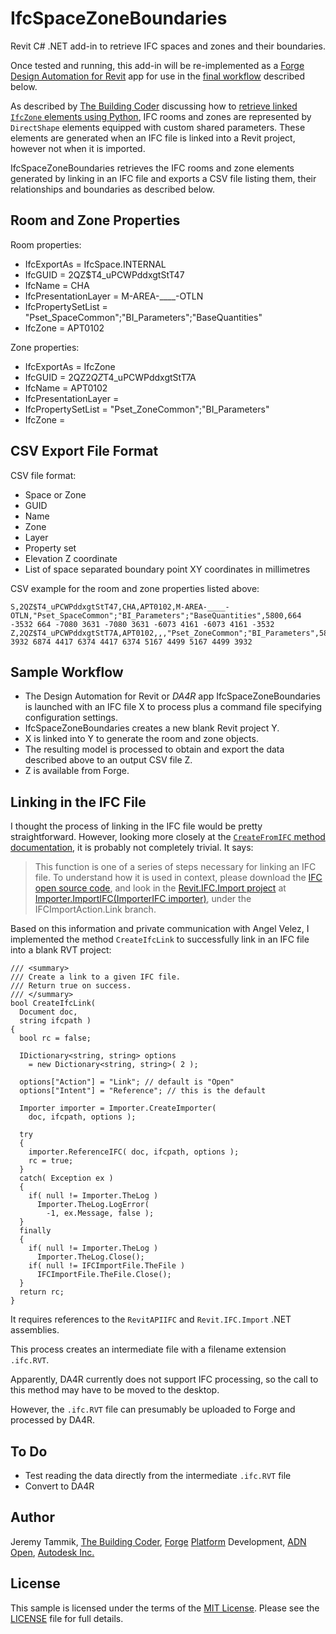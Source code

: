 # IfcSpaceZoneBoundaries

Revit C# .NET add-in to retrieve IFC spaces and zones and their boundaries.

Once tested and running, this add-in will be re-implemented as
a [Forge Design Automation for Revit](https://thebuildingcoder.typepad.com/blog/2018/11/forge-design-automation-for-revit-at-au-and-in-public.html) app
for use in the [final workflow](#workflow) described below.

As described
by [The Building Coder](https://thebuildingcoder.typepad.com) discussing
how to [retrieve linked `IfcZone` elements using Python](https://thebuildingcoder.typepad.com/blog/2019/01/retrieving-linked-ifczone-elements-using-python.html),
IFC rooms and zones are represented by `DirectShape` elements equipped with custom shared parameters.
These elements are generated when an IFC file is linked into a Revit project, however not when it is imported.

IfcSpaceZoneBoundaries retrieves the IFC rooms and zone elements generated by linking in an IFC file and exports a CSV file listing them, their relationships and boundaries as described below.

## Room and Zone Properties

Room properties:

- IfcExportAs = IfcSpace.INTERNAL
- IfcGUID = 2QZ$T4_uPCWPddxgtStT47
- IfcName = CHA
- IfcPresentationLayer = M-AREA-____-OTLN
- IfcPropertySetList = "Pset_SpaceCommon";"BI_Parameters";"BaseQuantities"
- IfcZone = APT0102

Zone properties:

- IfcExportAs = IfcZone
- IfcGUID = 2QZ$2QZ$T4_uPCWPddxgtStT7A
- IfcName = APT0102
- IfcPresentationLayer = 
- IfcPropertySetList = "Pset_ZoneCommon";"BI_Parameters"
- IfcZone = 

## CSV Export File Format

CSV file format:

- Space or Zone
- GUID
- Name
- Zone
- Layer
- Property set
- Elevation Z coordinate
- List of space separated boundary point XY coordinates in millimetres

CSV example for the room and zone properties listed above:

    S,2QZ$T4_uPCWPddxgtStT47,CHA,APT0102,M-AREA-____-OTLN,"Pset_SpaceCommon";"BI_Parameters";"BaseQuantities",5800,664 -3532 664 -7080 3631 -7080 3631 -6073 4161 -6073 4161 -3532
    Z,2QZ$T4_uPCWPddxgtStT7A,APT0102,,,"Pset_ZoneCommon";"BI_Parameters",5800,6874 3932 6874 4417 6374 4417 6374 5167 4499 5167 4499 3932

## <a name="workflow"></a>Sample Workflow

- The Design Automation for Revit or *DA4R* app IfcSpaceZoneBoundaries is launched with an IFC file X to process plus a command file specifying configuration settings.
- IfcSpaceZoneBoundaries creates a new blank Revit project Y.
- X is linked into Y to generate the room and zone objects.
- The resulting model is processed to obtain and export the data described above to an output CSV file Z.
- Z is available from Forge.

## Linking in the IFC File

I thought the process of linking in the IFC file would be pretty straightforward. However, looking more closely at
the [`CreateFromIFC` method documentation](https://apidocs.co/apps/revit/2019/5b944368-4ce5-d523-5fd5-29d0363861ae.htm),
it is probably not completely trivial. It says:

> This function is one of a series of steps necessary for linking an IFC file.
To understand how it is used in context, please download the [IFC open source code](https://github.com/Autodesk/revit-ifc),
and look in the [Revit.IFC.Import project](https://github.com/Autodesk/revit-ifc/tree/master/Source/Revit.IFC.Import)
at [Importer.ImportIFC(ImporterIFC importer)](https://github.com/Autodesk/revit-ifc/blob/master/Source/Revit.IFC.Import/Importer.cs),
under the IFCImportAction.Link branch.

Based on this information and private communication with Angel Velez, I implemented the method `CreateIfcLink` to successfully link in an IFC file into a blank RVT project:

    /// <summary>
    /// Create a link to a given IFC file.
    /// Return true on success.
    /// </summary>
    bool CreateIfcLink( 
      Document doc, 
      string ifcpath )
    {
      bool rc = false;

      IDictionary<string, string> options
        = new Dictionary<string, string>( 2 );

      options["Action"] = "Link"; // default is "Open"
      options["Intent"] = "Reference"; // this is the default

      Importer importer = Importer.CreateImporter( 
        doc, ifcpath, options );

      try
      {
        importer.ReferenceIFC( doc, ifcpath, options );
        rc = true;
      }
      catch( Exception ex )
      {
        if( null != Importer.TheLog )
          Importer.TheLog.LogError( 
            -1, ex.Message, false );
      }
      finally
      {
        if( null != Importer.TheLog )
          Importer.TheLog.Close();
        if( null != IFCImportFile.TheFile )
          IFCImportFile.TheFile.Close();
      }
      return rc;
    }

It requires references to the `RevitAPIIFC` and `Revit.IFC.Import` .NET assemblies.

This process creates an intermediate file with a filename extension `.ifc.RVT`.

Apparently, DA4R currently does not support IFC processing, so the call to this method may have to be moved to the desktop.

However, the `.ifc.RVT` file can presumably be uploaded to Forge and processed by DA4R.


## <a name="todo"></a>To Do

- Test reading the data directly from the intermediate `.ifc.RVT` file
- Convert to DA4R


## Author

Jeremy Tammik,
[The Building Coder](http://thebuildingcoder.typepad.com),
[Forge](http://forge.autodesk.com) [Platform](https://developer.autodesk.com) Development,
[ADN](http://www.autodesk.com/adn)
[Open](http://www.autodesk.com/adnopen),
[Autodesk Inc.](http://www.autodesk.com)


## License

This sample is licensed under the terms of the [MIT License](http://opensource.org/licenses/MIT).
Please see the [LICENSE](LICENSE) file for full details.
